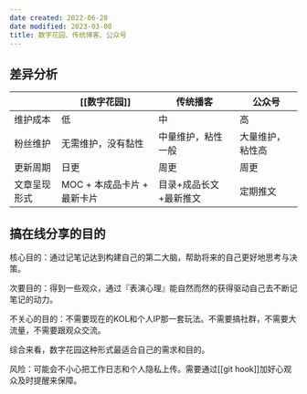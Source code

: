 ```yaml
---
date created: 2022-06-28
date modified: 2023-03-08
title: 数字花园、传统博客、公众号
---
```


## 差异分析

| | [[数字花园]] | 传统播客 | 公众号 |
 | ------------ | --------------------------- | ---------------------- | ---------------- |
 | 维护成本 | 低 | 中 | 高 |
 | 粉丝维护 | 无需维护，没有黏性 | 中量维护，粘性一般 | 大量维护，粘性高 |
 | 更新周期 | 日更 | 周更 | 周更 |
 | 文章呈现形式 | MOC + 本成品卡片 + 最新卡片 | 目录+成品长文+最新推文 | 定期推文 |

## 搞在线分享的目的

核心目的：通过记笔记达到构建自己的第二大脑，帮助将来的自己更好地思考与决策。

次要目的：得到一些观众，通过『表演心理』能自然而然的获得驱动自己去不断记笔记的动力。

不关心的目的：不需要现在的KOL和个人IP那一套玩法。不需要搞社群，不需要大流量，不需要跟观众交流。

综合来看，数字花园这种形式最适合自己的需求和目的。

风险：可能会不小心把工作日志和个人隐私上传。需要通过[[git hook]]加好心观众及时提醒来保障。
